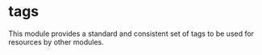 # tags

This module provides a standard and consistent set of tags to be used for resources by other modules.
